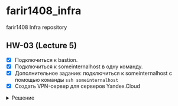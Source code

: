 # farir1408_infra
farir1408 Infra repository

## HW-03 (Lecture 5)
- [X] Подключиться к bastion.
- [X] Подключиться к someinternalhost в одну команду.
- [X] Дополнительное задание: подключиться к someinternalhost с помощью команды `ssh someinternalhost`
- [X] Создать VPN-сервер для серверов Yandex.Cloud

<details><summary>Решение</summary>

* Подключение к bastion.
```editorconfig
bastion_IP = 84.201.128.185
someinternalhost_IP = 10.128.0.31
```

* Упрощаем подключение к bastion:
  В ~/.ssh/config внести:
```editorconfig
Host bastion
  Hostname 84.201.128.185
  User appuser
  IdentityFile ~/.ssh/otus_devops
```

#### В результате к bastion host можно подключиться с помощью команды: `ssh bastion`

* Подключение к someinternalhost в одну команду - `ssh someinternalhost`
  В ~/.ssh/config добавить:
```editorconfig
Host someinternalhost
  Hostname 10.128.0.31
  User appuser
  ProxyCommand ssh -W %h:%p bastion
  IdentityFile ~/.ssh/otus_devops
```

#### В результате к someinternalhost host можно подключиться с помощью команды: `ssh someinternalhost`

* Создать VPN-сервер для серверов Yandex.Cloud

Установить утилиту pritunl:
```editorconfig
cat <<EOF> setupvpn.sh
#!/bin/bash
sudo tee /etc/apt/sources.list.d/mongodb-org-4.0.list << EOF
deb https://repo.mongodb.org/apt/ubuntu bionic/mongodb-org/4.0 multiverse
EOF
sudo tee /etc/apt/sources.list.d/pritunl.list << EOF
deb http://repo.pritunl.com/stable/apt bionic main
EOF
sudo apt-key adv --keyserver hkp://keyserver.ubuntu.com --recv 9DA31620334BD75D9DCB49F368818C72E52529D4
sudo apt-key adv --keyserver hkp://keyserver.ubuntu.com --recv 7568D9BB55FF9E5287D586017AE645C0CF8E292A
sudo apt-get update && sudo apt-get install iptables
sudo apt-get --assume-yes install pritunl mongodb-server
sudo systemctl start pritunl mongodb
sudo systemctl enable pritunl mongodb
EOF
```

Запустить скрипт:
```editorconfig
sudo bash setupvpn.sh
```

Открыть в браузере веб-интерфейс pritunl `https://<адрес bastion VM>/setup`

Сгенерировать ключ для доступа к веб-интерфейсу:
```editorconfig
sudo pritunl setup-key
```

Сгенерировать пользователя для доступа к веб-интерфейсу:
```editorconfig
sudo pritunl default-password
```

Создать пользователя:
```editorconfig
username: test
PIN: 6214157507237678334670591556762
```

Настроить сервер и сохранить конфигурацию для подключения vpn.

</details>

